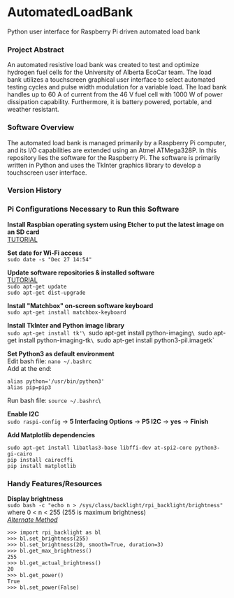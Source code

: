# AutomatedLoadBank
Python user interface for Raspberry Pi driven automated load bank

### Project Abstract
An automated resistive load bank was created to test and optimize hydrogen fuel cells for the University of Alberta EcoCar team. The load bank utilizes a touchscreen graphical user interface to select automated testing cycles and pulse width modulation for a variable load. The load bank handles up to 60 A of current from the 46 V fuel cell with 1000 W of power dissipation capability. Furthermore, it is battery powered, portable, and weather resistant.

### Software Overview
The automated load bank is managed primarily by a Raspberry Pi computer, and its I/O capabilities are extended using an Atmel ATMega328P. In this repository lies the software for the Raspberry Pi. The software is primarily written in Python and uses the TkInter graphics library to develop a touchscreen user interface.

### Version History

### Pi Configurations Necessary to Run this Software
**Install Raspbian operating system using Etcher to put the latest image on an SD card**\
    [TUTORIAL](https://www.raspberrypi.org/documentation/installation/installing-images/)
    
**Set date for Wi-Fi access**\
  `sudo date -s "Dec 27 14:54"`
    
**Update software repositories & installed software**\
  [TUTORIAL](https://www.raspberrypi.org/documentation/raspbian/updating.md)\
  `sudo apt-get update`\
  `sudo apt-get dist-upgrade`
  
   
**Install "Matchbox" on-screen software keyboard**\
  `sudo apt-get install matchbox-keyboard`
    
**Install TkInter and Python image library**\
`sudo apt-get install tk'\
`sudo apt-get install python-imaging`\
`sudo apt-get install python-imaging-tk`\
`sudo apt-get install python3-pil.imagetk`

**Set Python3 as default environment**\
Edit bash file: `nano ~/.bashrc`\
Add at the end:
```
alias python='/usr/bin/python3'
alias pip=pip3
```
Run bash file: `source ~/.bashrc`\

**Enable I2C**\
`sudo raspi-config` -> **5 Interfacing Options** -> **P5 I2C** -> **yes** -> **Finish**

**Add Matplotlib dependencies**
```
sudo apt-get install libatlas3-base libffi-dev at-spi2-core python3-gi-cairo
pip install cairocffi
pip install matplotlib
```

### Handy Features/Resources
**Display brightness**\
`sudo bash -c "echo n > /sys/class/backlight/rpi_backlight/brightness"`\
where 0 < n < 255 (255 is maximum brightness)\
[*Alternate Method*](https://raspberrypi.stackexchange.com/questions/46225/adjusting-the-brightness-of-the-official-touchscreen-display)
```
>>> import rpi_backlight as bl
>>> bl.set_brightness(255)
>>> bl.set_brightness(20, smooth=True, duration=3)
>>> bl.get_max_brightness()
255
>>> bl.get_actual_brightness()
20
>>> bl.get_power()
True
>>> bl.set_power(False)
```
